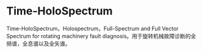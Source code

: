 # Time-HoloSpectrum
Time-HoloSpectrum，Holospectrum，Full-Spectrum and  Full Vector Spectrum for rotating machinery fault diagnosis。用于旋转机械故障诊断的全频谱，全息谱以及全矢谱。 
